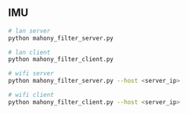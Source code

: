 ## IMU
```bash
# lan server
python mahony_filter_server.py
```
```bash
# lan client
python mahony_filter_client.py
```

```bash
# wifi server
python mahony_filter_server.py --host <server_ip>
```
```bash
# wifi client
python mahony_filter_client.py --host <server_ip>
```
